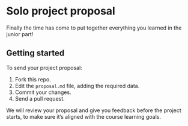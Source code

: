 # Solo project proposal

Finally the time has come to put together everything you learned in the junior part!

## Getting started

To send your project proposal:

1. Fork this repo.
2. Edit the `proposal.md` file, adding the required data.
3. Commit your changes.
4. Send a pull request.

We will review your proposal and give you feedback before the project starts, to make sure it’s aligned with the course learning goals.

